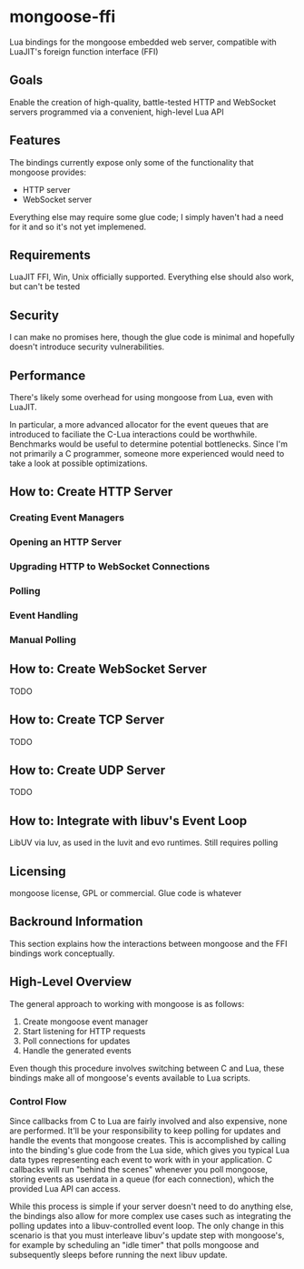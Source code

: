 # mongoose-ffi

Lua bindings for the mongoose embedded web server, compatible with LuaJIT's foreign function interface (FFI)

## Goals

Enable the creation of high-quality, battle-tested HTTP and WebSocket servers programmed via a convenient, high-level Lua API

## Features

The bindings currently expose only some of the functionality that mongoose provides:

* HTTP server
* WebSocket server

Everything else may require some glue code; I simply haven't had a need for it and so it's not yet implemened.

## Requirements

LuaJIT FFI, Win, Unix officially supported. Everything else should also work, but can't be tested

## Security

I can make no promises here, though the glue code is minimal and hopefully doesn't introduce security vulnerabilities.

## Performance

There's likely some overhead for using mongoose from Lua, even with LuaJIT.

In particular, a more advanced allocator for the event queues that are introduced to faciliate the C-Lua interactions could be worthwhile. Benchmarks would be useful to determine potential bottlenecks. Since I'm not primarily a C programmer, someone more experienced would need to take a look at possible optimizations.

## How to: Create HTTP Server

### Creating Event Managers

### Opening an HTTP Server

### Upgrading HTTP to WebSocket Connections

### Polling

### Event Handling

### Manual Polling

## How to: Create WebSocket Server

TODO

## How to: Create TCP Server

TODO

## How to: Create UDP Server

TODO

## How to: Integrate with libuv's Event Loop

LibUV via luv, as used in the luvit and evo runtimes. Still requires polling

## Licensing

mongoose license, GPL or commercial. Glue code is whatever

## Backround Information

This section explains how the interactions between mongoose and the FFI bindings work conceptually.

## High-Level Overview

The general approach to working with mongoose is as follows:

1. Create mongoose event manager
2. Start listening for HTTP requests
3. Poll connections for updates
4. Handle the generated events

Even though this procedure involves switching between C and Lua, these bindings make all of mongoose's events available to Lua scripts.

### Control Flow

Since callbacks from C to Lua are fairly involved and also expensive, none are performed. It'll be your responsibility to keep polling for updates and handle the events that mongoose creates. This is accomplished by calling into the binding's glue code from the Lua side, which gives you typical Lua data types representing each event to work with in your application. C callbacks will run "behind the scenes" whenever you poll mongoose, storing events as userdata in a queue (for each connection), which the provided Lua API can access.

While this process is simple if your server doesn't need to do anything else, the bindings also allow for more complex use cases such as integrating the polling updates into a libuv-controlled event loop. The only change in this scenario is that you must interleave libuv's update step with mongoose's, for example by scheduling an "idle timer" that polls mongoose and subsequently sleeps before running the next libuv update.
